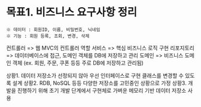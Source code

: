 # 목표1. 비즈니스 요구사항 정리
    ※ 데이터 : 회원ID, 이름, 비밀번호, 닉네임
    ※ 기능 : 회원 등록, 조회, 변경, 삭제

컨트롤러 => 웹 MVC의 컨트롤러 역할
서비스 => 핵심 비즈니스 로직 구현
리포지토리 => 데이터베이스에 접근, 도메인 객체를 DB에 저장하고 관리
도메인 => 비즈니스 도메인 객체 (ex. 회원, 주문, 쿠폰 등등 주로 DB에 저장하고 관리됨)

상황1. 데이터 저장소가 선정되지 않아 우선 인터페이스로 구현 클래스를 변경할 수 있도록 설계
상황2. RDB, NoSQL 등등 다양한 저장소를 고민중인 상황으로 가정
상황3. 개발을 진행하기 위해 초기 개발 단계에서 구현체로 가벼운 메모리 기반 데이터 저장소 사용

